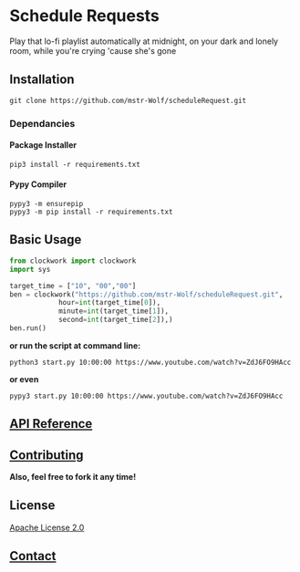 # Schedule Requests
Play that lo-fi playlist automatically at midnight, on your dark and lonely room, while you're crying 'cause she's gone

## Installation
```shell script
git clone https://github.com/mstr-Wolf/scheduleRequest.git
```

### Dependancies
#### Package Installer
```shell script
pip3 install -r requirements.txt
```
#### Pypy Compiler
```shell script
pypy3 -m ensurepip
pypy3 -m pip install -r requirements.txt
```

## Basic Usage
```python
from clockwork import clockwork
import sys

target_time = ["10", "00","00"]
ben = clockwork("https://github.com/mstr-Wolf/scheduleRequest.git",
            hour=int(target_time[0]),
            minute=int(target_time[1]),
            second=int(target_time[2]),)
ben.run()
```
**or run the script at command line:**
```shell script
python3 start.py 10:00:00 https://www.youtube.com/watch?v=ZdJ6FO9HAcc
```
**or even**
```shell script
pypy3 start.py 10:00:00 https://www.youtube.com/watch?v=ZdJ6FO9HAcc
```

## [API Reference](https://github.com/mstr-Wolf/scheduleRequest/tree/master/docs)

## [Contributing](https://github.com/mstr-Wolf/scheduleRequest/issues)
**Also, feel free to fork it any time!**

## License
[Apache License 2.0](https://github.com/mstr-Wolf/scheduleRequest/blob/master/LICENSE)

## [Contact](https://github.com/mstr-Wolf/mstr-Wolf)
